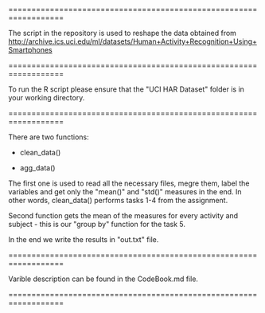 ==================================================================

The script in the repository is used to reshape the data obtained from
http://archive.ics.uci.edu/ml/datasets/Human+Activity+Recognition+Using+Smartphones 

==================================================================

To run the R script please ensure that the "UCI HAR Dataset" folder
is in your working directory.

==================================================================

There are two functions:

- clean_data()

- agg_data()

The first one is used to read all the necessary files, megre them,
label the variables and get only the "mean()" and "std()" measures
in the end. In other words, clean_data() performs tasks 1-4 from the
assignment.

Second function gets the mean of the measures for every activity and subject - this is our "group by" function for the task 5.

In the end we write the results in "out.txt" file.

==================================================================

Varible description can be found in the CodeBook.md file.

==================================================================